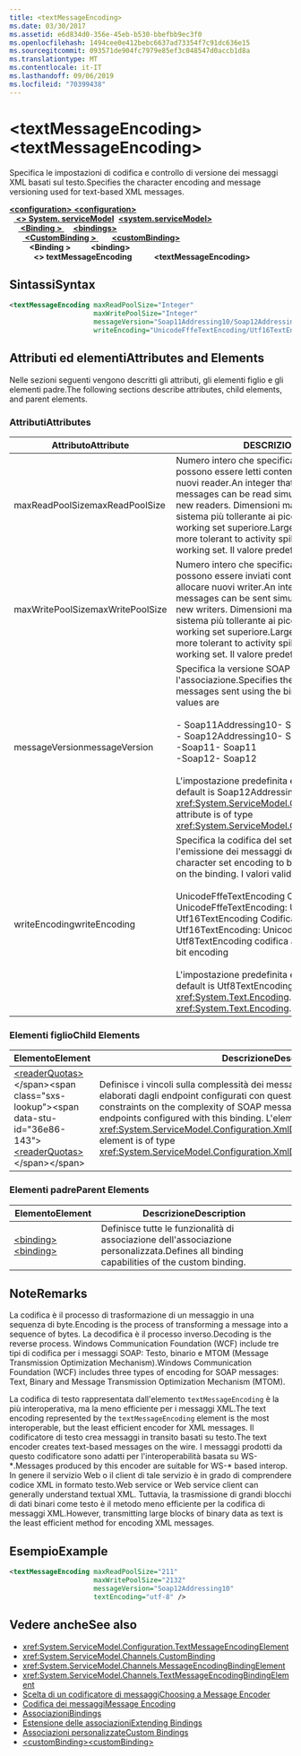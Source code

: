 ```yaml
---
title: <textMessageEncoding>
ms.date: 03/30/2017
ms.assetid: e6d834d0-356e-45eb-b530-bbefbb9ec3f0
ms.openlocfilehash: 1494cee0e412bebc6637ad73354f7c91dc636e15
ms.sourcegitcommit: 093571de904fc7979e85ef3c048547d0accb1d8a
ms.translationtype: MT
ms.contentlocale: it-IT
ms.lasthandoff: 09/06/2019
ms.locfileid: "70399438"
---
```

# <a name="textmessageencoding"></a><span data-ttu-id="36e86-101">\<textMessageEncoding></span><span class="sxs-lookup"><span data-stu-id="36e86-101">\<textMessageEncoding></span></span>
<span data-ttu-id="36e86-102">Specifica le impostazioni di codifica e controllo di versione dei messaggi XML basati sul testo.</span><span class="sxs-lookup"><span data-stu-id="36e86-102">Specifies the character encoding and message versioning used for text-based XML messages.</span></span>  
  
<span data-ttu-id="36e86-103">[ **\<configuration>** ](../configuration-element.md)</span><span class="sxs-lookup"><span data-stu-id="36e86-103">[**\<configuration>**](../configuration-element.md)</span></span>\
<span data-ttu-id="36e86-104">&nbsp;&nbsp;[ **\<> System. serviceModel**](system-servicemodel.md)</span><span class="sxs-lookup"><span data-stu-id="36e86-104">&nbsp;&nbsp;[**\<system.serviceModel>**](system-servicemodel.md)</span></span>\
<span data-ttu-id="36e86-105">&nbsp;&nbsp;&nbsp;&nbsp;[ **\<Binding >** ](bindings.md)</span><span class="sxs-lookup"><span data-stu-id="36e86-105">&nbsp;&nbsp;&nbsp;&nbsp;[**\<bindings>**](bindings.md)</span></span>\
<span data-ttu-id="36e86-106">&nbsp;&nbsp;&nbsp;&nbsp;&nbsp;&nbsp;[ **\<CustomBinding >** ](custombinding.md)</span><span class="sxs-lookup"><span data-stu-id="36e86-106">&nbsp;&nbsp;&nbsp;&nbsp;&nbsp;&nbsp;[**\<customBinding>**](custombinding.md)</span></span>\
<span data-ttu-id="36e86-107">&nbsp;&nbsp;&nbsp;&nbsp;&nbsp;&nbsp;&nbsp;&nbsp; **\<Binding >** </span><span class="sxs-lookup"><span data-stu-id="36e86-107">&nbsp;&nbsp;&nbsp;&nbsp;&nbsp;&nbsp;&nbsp;&nbsp;**\<binding>**</span></span>\
<span data-ttu-id="36e86-108">&nbsp;&nbsp;&nbsp;&nbsp;&nbsp;&nbsp;&nbsp;&nbsp;&nbsp;&nbsp; **\<> textMessageEncoding**</span><span class="sxs-lookup"><span data-stu-id="36e86-108">&nbsp;&nbsp;&nbsp;&nbsp;&nbsp;&nbsp;&nbsp;&nbsp;&nbsp;&nbsp;**\<textMessageEncoding>**</span></span>  
  
## <a name="syntax"></a><span data-ttu-id="36e86-109">Sintassi</span><span class="sxs-lookup"><span data-stu-id="36e86-109">Syntax</span></span>  
  
```xml  
<textMessageEncoding maxReadPoolSize="Integer"
                     maxWritePoolSize="Integer"
                     messageVersion="Soap11Addressing10/Soap12Addressing10"
                     writeEncoding="UnicodeFffeTextEncoding/Utf16TextEncoding/Utf8TextEncoding" />
```  
  
## <a name="attributes-and-elements"></a><span data-ttu-id="36e86-110">Attributi ed elementi</span><span class="sxs-lookup"><span data-stu-id="36e86-110">Attributes and Elements</span></span>  
 <span data-ttu-id="36e86-111">Nelle sezioni seguenti vengono descritti gli attributi, gli elementi figlio e gli elementi padre.</span><span class="sxs-lookup"><span data-stu-id="36e86-111">The following sections describe attributes, child elements, and parent elements.</span></span>  
  
### <a name="attributes"></a><span data-ttu-id="36e86-112">Attributi</span><span class="sxs-lookup"><span data-stu-id="36e86-112">Attributes</span></span>  
  
|<span data-ttu-id="36e86-113">Attributo</span><span class="sxs-lookup"><span data-stu-id="36e86-113">Attribute</span></span>|<span data-ttu-id="36e86-114">DESCRIZIONE</span><span class="sxs-lookup"><span data-stu-id="36e86-114">Description</span></span>|  
|---------------|-----------------|  
|<span data-ttu-id="36e86-115">maxReadPoolSize</span><span class="sxs-lookup"><span data-stu-id="36e86-115">maxReadPoolSize</span></span>|<span data-ttu-id="36e86-116">Numero intero che specifica il numero di messaggi che possono essere letti contemporaneamente senza allocare nuovi reader.</span><span class="sxs-lookup"><span data-stu-id="36e86-116">An integer that specifies how many messages can be read simultaneously without allocating new readers.</span></span> <span data-ttu-id="36e86-117">Dimensioni maggiori del pool rendono il sistema più tollerante ai picchi di attività al costo di un working set superiore.</span><span class="sxs-lookup"><span data-stu-id="36e86-117">Larger pool sizes make the system more tolerant to activity spikes at the cost of a larger working set.</span></span> <span data-ttu-id="36e86-118">Il valore predefinito è 64.</span><span class="sxs-lookup"><span data-stu-id="36e86-118">The default is 64.</span></span>|  
|<span data-ttu-id="36e86-119">maxWritePoolSize</span><span class="sxs-lookup"><span data-stu-id="36e86-119">maxWritePoolSize</span></span>|<span data-ttu-id="36e86-120">Numero intero che specifica il numero di messaggi che possono essere inviati contemporaneamente senza allocare nuovi writer.</span><span class="sxs-lookup"><span data-stu-id="36e86-120">An integer that specifies how many messages can be sent simultaneously without allocating new writers.</span></span> <span data-ttu-id="36e86-121">Dimensioni maggiori del pool rendono il sistema più tollerante ai picchi di attività al costo di un working set superiore.</span><span class="sxs-lookup"><span data-stu-id="36e86-121">Larger pool sizes make the system more tolerant to activity spikes at the cost of a larger working set.</span></span> <span data-ttu-id="36e86-122">Il valore predefinito è 16.</span><span class="sxs-lookup"><span data-stu-id="36e86-122">The default is 16.</span></span>|  
|<span data-ttu-id="36e86-123">messageVersion</span><span class="sxs-lookup"><span data-stu-id="36e86-123">messageVersion</span></span>|<span data-ttu-id="36e86-124">Specifica la versione SOAP dei messaggi inviati usando l'associazione.</span><span class="sxs-lookup"><span data-stu-id="36e86-124">Specifies the SOAP version of the messages sent using the binding.</span></span> <span data-ttu-id="36e86-125">I valori validi sono:</span><span class="sxs-lookup"><span data-stu-id="36e86-125">Valid values are</span></span><br /><br /> <span data-ttu-id="36e86-126">- Soap11Addressing10</span><span class="sxs-lookup"><span data-stu-id="36e86-126">-   Soap11Addressing10</span></span><br /><span data-ttu-id="36e86-127">- Soap12Addressing10</span><span class="sxs-lookup"><span data-stu-id="36e86-127">-   Soap12Addressing10</span></span><br /><span data-ttu-id="36e86-128">-Soap11</span><span class="sxs-lookup"><span data-stu-id="36e86-128">-   Soap11</span></span><br /><span data-ttu-id="36e86-129">-Soap12</span><span class="sxs-lookup"><span data-stu-id="36e86-129">-  Soap12</span></span><br /><br /><span data-ttu-id="36e86-130">L'impostazione predefinita è Soap12Addressing10.</span><span class="sxs-lookup"><span data-stu-id="36e86-130">The default is Soap12Addressing10.</span></span> <span data-ttu-id="36e86-131">L'attributo è di tipo <xref:System.ServiceModel.Channels.MessageVersion>.</span><span class="sxs-lookup"><span data-stu-id="36e86-131">This attribute is of type <xref:System.ServiceModel.Channels.MessageVersion>.</span></span>|  
|<span data-ttu-id="36e86-132">writeEncoding</span><span class="sxs-lookup"><span data-stu-id="36e86-132">writeEncoding</span></span>|<span data-ttu-id="36e86-133">Specifica la codifica del set di caratteri da usare per l'emissione dei messaggi dell'associazione.</span><span class="sxs-lookup"><span data-stu-id="36e86-133">Specifies the character set encoding to be used for emitting messages on the binding.</span></span> <span data-ttu-id="36e86-134">I valori validi sono:</span><span class="sxs-lookup"><span data-stu-id="36e86-134">Valid values are</span></span><br /><br /> <span data-ttu-id="36e86-135">UnicodeFffeTextEncoding Codifica Unicode BigEndian</span><span class="sxs-lookup"><span data-stu-id="36e86-135">-   UnicodeFffeTextEncoding: Unicode BigEndian encoding</span></span><br /><span data-ttu-id="36e86-136">Utf16TextEncoding Codifica Unicode</span><span class="sxs-lookup"><span data-stu-id="36e86-136">-   Utf16TextEncoding: Unicode encoding</span></span><br /><span data-ttu-id="36e86-137">Utf8TextEncoding codifica a 8 bit</span><span class="sxs-lookup"><span data-stu-id="36e86-137">-   Utf8TextEncoding: 8-bit encoding</span></span><br /><br /> <span data-ttu-id="36e86-138">L'impostazione predefinita è Utf8TextEncoding.</span><span class="sxs-lookup"><span data-stu-id="36e86-138">The default is Utf8TextEncoding.</span></span> <span data-ttu-id="36e86-139">L'attributo è di tipo <xref:System.Text.Encoding>.</span><span class="sxs-lookup"><span data-stu-id="36e86-139">This attribute is of type <xref:System.Text.Encoding>.</span></span>|  
  
### <a name="child-elements"></a><span data-ttu-id="36e86-140">Elementi figlio</span><span class="sxs-lookup"><span data-stu-id="36e86-140">Child Elements</span></span>  
  
|<span data-ttu-id="36e86-141">Elemento</span><span class="sxs-lookup"><span data-stu-id="36e86-141">Element</span></span>|<span data-ttu-id="36e86-142">Descrizione</span><span class="sxs-lookup"><span data-stu-id="36e86-142">Description</span></span>|  
|-------------|-----------------|  
|<span data-ttu-id="36e86-143">[\<readerQuotas>](https://docs.microsoft.com/previous-versions/dotnet/netframework-4.0/ms731325(v=vs.100))</span><span class="sxs-lookup"><span data-stu-id="36e86-143">[\<readerQuotas>](https://docs.microsoft.com/previous-versions/dotnet/netframework-4.0/ms731325(v=vs.100))</span></span>|<span data-ttu-id="36e86-144">Definisce i vincoli sulla complessità dei messaggi SOAP che possono essere elaborati dagli endpoint configurati con questa associazione.</span><span class="sxs-lookup"><span data-stu-id="36e86-144">Defines the constraints on the complexity of SOAP messages that can be processed by endpoints configured with this binding.</span></span> <span data-ttu-id="36e86-145">L'elemento è di tipo <xref:System.ServiceModel.Configuration.XmlDictionaryReaderQuotasElement>.</span><span class="sxs-lookup"><span data-stu-id="36e86-145">This element is of type <xref:System.ServiceModel.Configuration.XmlDictionaryReaderQuotasElement>.</span></span>|  
  
### <a name="parent-elements"></a><span data-ttu-id="36e86-146">Elementi padre</span><span class="sxs-lookup"><span data-stu-id="36e86-146">Parent Elements</span></span>  
  
|<span data-ttu-id="36e86-147">Elemento</span><span class="sxs-lookup"><span data-stu-id="36e86-147">Element</span></span>|<span data-ttu-id="36e86-148">Descrizione</span><span class="sxs-lookup"><span data-stu-id="36e86-148">Description</span></span>|  
|-------------|-----------------|  
|[<span data-ttu-id="36e86-149">\<binding></span><span class="sxs-lookup"><span data-stu-id="36e86-149">\<binding></span></span>](../../../misc/binding.md)|<span data-ttu-id="36e86-150">Definisce tutte le funzionalità di associazione dell'associazione personalizzata.</span><span class="sxs-lookup"><span data-stu-id="36e86-150">Defines all binding capabilities of the custom binding.</span></span>|  
  
## <a name="remarks"></a><span data-ttu-id="36e86-151">Note</span><span class="sxs-lookup"><span data-stu-id="36e86-151">Remarks</span></span>  
 <span data-ttu-id="36e86-152">La codifica è il processo di trasformazione di un messaggio in una sequenza di byte.</span><span class="sxs-lookup"><span data-stu-id="36e86-152">Encoding is the process of transforming a message into a sequence of bytes.</span></span> <span data-ttu-id="36e86-153">La decodifica è il processo inverso.</span><span class="sxs-lookup"><span data-stu-id="36e86-153">Decoding is the reverse process.</span></span> <span data-ttu-id="36e86-154">Windows Communication Foundation (WCF) include tre tipi di codifica per i messaggi SOAP: Testo, binario e MTOM (Message Transmission Optimization Mechanism).</span><span class="sxs-lookup"><span data-stu-id="36e86-154">Windows Communication Foundation (WCF) includes three types of encoding for SOAP messages: Text, Binary and Message Transmission Optimization Mechanism (MTOM).</span></span>  
  
 <span data-ttu-id="36e86-155">La codifica di testo rappresentata dall'elemento `textMessageEncoding` è la più interoperativa, ma la meno efficiente per i messaggi XML.</span><span class="sxs-lookup"><span data-stu-id="36e86-155">The text encoding represented by the `textMessageEncoding` element is the most interoperable, but the least efficient encoder for XML messages.</span></span>  <span data-ttu-id="36e86-156">Il codificatore di testo crea messaggi in transito basati su testo.</span><span class="sxs-lookup"><span data-stu-id="36e86-156">The text encoder creates text-based messages on the wire.</span></span> <span data-ttu-id="36e86-157">I messaggi prodotti da questo codificatore sono adatti per l'interoperabilità basata su WS-\*.</span><span class="sxs-lookup"><span data-stu-id="36e86-157">Messages produced by this encoder are suitable for WS-\* based interop.</span></span> <span data-ttu-id="36e86-158">In genere il servizio Web o il client di tale servizio è in grado di comprendere codice XML in formato testo.</span><span class="sxs-lookup"><span data-stu-id="36e86-158">Web service or Web service client can generally understand textual XML.</span></span> <span data-ttu-id="36e86-159">Tuttavia, la trasmissione di grandi blocchi di dati binari come testo è il metodo meno efficiente per la codifica di messaggi XML.</span><span class="sxs-lookup"><span data-stu-id="36e86-159">However, transmitting large blocks of binary data as text is the least efficient method for encoding XML messages.</span></span>  
  
## <a name="example"></a><span data-ttu-id="36e86-160">Esempio</span><span class="sxs-lookup"><span data-stu-id="36e86-160">Example</span></span>  
  
```xml  
<textMessageEncoding maxReadPoolSize="211"
                     maxWritePoolSize="2132"
                     messageVersion="Soap12Addressing10"
                     textEncoding="utf-8" />
```  
  
## <a name="see-also"></a><span data-ttu-id="36e86-161">Vedere anche</span><span class="sxs-lookup"><span data-stu-id="36e86-161">See also</span></span>

- <xref:System.ServiceModel.Configuration.TextMessageEncodingElement>
- <xref:System.ServiceModel.Channels.CustomBinding>
- <xref:System.ServiceModel.Channels.MessageEncodingBindingElement>
- <xref:System.ServiceModel.Channels.TextMessageEncodingBindingElement>
- [<span data-ttu-id="36e86-162">Scelta di un codificatore di messaggi</span><span class="sxs-lookup"><span data-stu-id="36e86-162">Choosing a Message Encoder</span></span>](../../../wcf/feature-details/choosing-a-message-encoder.md)
- [<span data-ttu-id="36e86-163">Codifica dei messaggi</span><span class="sxs-lookup"><span data-stu-id="36e86-163">Message Encoding</span></span>](message-encoding.md)
- [<span data-ttu-id="36e86-164">Associazioni</span><span class="sxs-lookup"><span data-stu-id="36e86-164">Bindings</span></span>](../../../wcf/bindings.md)
- [<span data-ttu-id="36e86-165">Estensione delle associazioni</span><span class="sxs-lookup"><span data-stu-id="36e86-165">Extending Bindings</span></span>](../../../wcf/extending/extending-bindings.md)
- [<span data-ttu-id="36e86-166">Associazioni personalizzate</span><span class="sxs-lookup"><span data-stu-id="36e86-166">Custom Bindings</span></span>](../../../wcf/extending/custom-bindings.md)
- [<span data-ttu-id="36e86-167">\<customBinding></span><span class="sxs-lookup"><span data-stu-id="36e86-167">\<customBinding></span></span>](custombinding.md)
